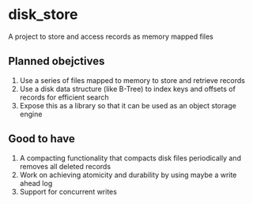 # disk_store
A project to store and access records as memory mapped files

## Planned obejctives
1. Use a series of files mapped to memory to store and retrieve records
2. Use a disk data structure (like B-Tree) to index keys and offsets of records for efficient search
3. Expose this as a library so that it can be used as an object storage engine

## Good to have
1. A compacting functionality that compacts disk files periodically and removes all deleted records
2. Work on achieving atomicity and durability by using maybe a write ahead log
3. Support for concurrent writes
